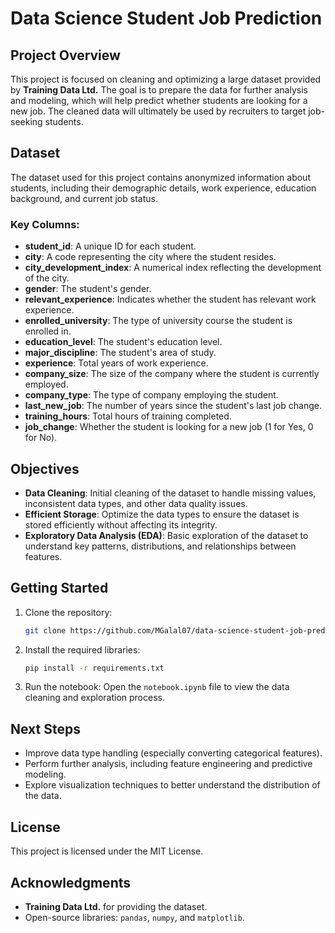 # Data Science Student Job Prediction

## Project Overview

This project is focused on cleaning and optimizing a large dataset provided by **Training Data Ltd.** The goal is to prepare the data for further analysis and modeling, which will help predict whether students are looking for a new job. The cleaned data will ultimately be used by recruiters to target job-seeking students.

## Dataset

The dataset used for this project contains anonymized information about students, including their demographic details, work experience, education background, and current job status. 

### Key Columns:
- **student_id**: A unique ID for each student.
- **city**: A code representing the city where the student resides.
- **city_development_index**: A numerical index reflecting the development of the city.
- **gender**: The student's gender.
- **relevant_experience**: Indicates whether the student has relevant work experience.
- **enrolled_university**: The type of university course the student is enrolled in.
- **education_level**: The student's education level.
- **major_discipline**: The student's area of study.
- **experience**: Total years of work experience.
- **company_size**: The size of the company where the student is currently employed.
- **company_type**: The type of company employing the student.
- **last_new_job**: The number of years since the student's last job change.
- **training_hours**: Total hours of training completed.
- **job_change**: Whether the student is looking for a new job (1 for Yes, 0 for No).

## Objectives

- **Data Cleaning**: Initial cleaning of the dataset to handle missing values, inconsistent data types, and other data quality issues.
- **Efficient Storage**: Optimize the data types to ensure the dataset is stored efficiently without affecting its integrity.
- **Exploratory Data Analysis (EDA)**: Basic exploration of the dataset to understand key patterns, distributions, and relationships between features.

## Getting Started

1. Clone the repository:
    ```bash
    git clone https://github.com/MGalal07/data-science-student-job-prediction.git
    ```
2. Install the required libraries:
    ```bash
    pip install -r requirements.txt
    ```
3. Run the notebook:
    Open the `notebook.ipynb` file to view the data cleaning and exploration process.

## Next Steps

- Improve data type handling (especially converting categorical features).
- Perform further analysis, including feature engineering and predictive modeling.
- Explore visualization techniques to better understand the distribution of the data.

## License

This project is licensed under the MIT License.

## Acknowledgments

- **Training Data Ltd.** for providing the dataset.
- Open-source libraries: `pandas`, `numpy`, and `matplotlib`.
